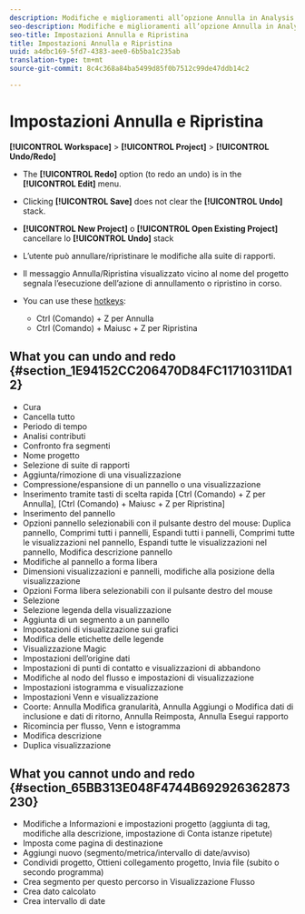 ```yaml
---
description: Modifiche e miglioramenti all’opzione Annulla in Analysis Workspace.
seo-description: Modifiche e miglioramenti all’opzione Annulla in Analysis Workspace.
seo-title: Impostazioni Annulla e Ripristina
title: Impostazioni Annulla e Ripristina
uuid: a4dbc169-5fd7-4383-aee0-6b5ba1c235ab
translation-type: tm+mt
source-git-commit: 8c4c368a84ba5499d85f0b7512c99de47ddb14c2

---
```



# Impostazioni Annulla e Ripristina

**[!UICONTROL Workspace]** &gt; **[!UICONTROL Project]** &gt; **[!UICONTROL Undo/Redo]**

* The **[!UICONTROL Redo]** option (to redo an undo) is in the **[!UICONTROL Edit]** menu.

* Clicking **[!UICONTROL Save]** does not clear the **[!UICONTROL Undo]** stack.

* **[!UICONTROL New Project]** o **[!UICONTROL Open Existing Project]** cancellare lo **[!UICONTROL Undo]** stack

* L’utente può annullare/ripristinare le modifiche alla suite di rapporti.
* Il messaggio Annulla/Ripristina visualizzato vicino al nome del progetto segnala l’esecuzione dell’azione di annullamento o ripristino in corso.
* You can use these [hotkeys](/help/analyze/analysis-workspace/build-workspace-project/fa-shortcut-keys.md):

   * Ctrl (Comando) + Z per Annulla
   * Ctrl (Comando) + Maiusc + Z per Ripristina

## What you can undo and redo {#section_1E94152CC206470D84FC11710311DA12}

* Cura
* Cancella tutto
* Periodo di tempo
* Analisi contributi
* Confronto fra segmenti
* Nome progetto
* Selezione di suite di rapporti
* Aggiunta/rimozione di una visualizzazione
* Compressione/espansione di un pannello o una visualizzazione
* Inserimento tramite tasti di scelta rapida [Ctrl (Comando) + Z per Annulla], [Ctrl (Comando) + Maiusc + Z per Ripristina]
* Inserimento del pannello
* Opzioni pannello selezionabili con il pulsante destro del mouse: Duplica pannello, Comprimi tutti i pannelli, Espandi tutti i pannelli, Comprimi tutte le visualizzazioni nel pannello, Espandi tutte le visualizzazioni nel pannello, Modifica descrizione pannello
* Modifiche al pannello a forma libera
* Dimensioni visualizzazioni e pannelli, modifiche alla posizione della visualizzazione
* Opzioni Forma libera selezionabili con il pulsante destro del mouse
* Selezione
* Selezione legenda della visualizzazione
* Aggiunta di un segmento a un pannello
* Impostazioni di visualizzazione sui grafici
* Modifica delle etichette delle legende
* Visualizzazione Magic
* Impostazioni dell’origine dati
* Impostazioni di punti di contatto e visualizzazioni di abbandono
* Modifiche al nodo del flusso e impostazioni di visualizzazione
* Impostazioni istogramma e visualizzazione
* Impostazioni Venn e visualizzazione
* Coorte: Annulla Modifica granularità, Annulla Aggiungi o Modifica dati di inclusione e dati di ritorno, Annulla Reimposta, Annulla Esegui rapporto
* Ricomincia per flusso, Venn e istogramma
* Modifica descrizione
* Duplica visualizzazione

## What you cannot undo and redo {#section_65BB313E048F4744B692926362873230}

* Modifiche a Informazioni e impostazioni progetto (aggiunta di tag, modifiche alla descrizione, impostazione di Conta istanze ripetute)
* Imposta come pagina di destinazione
* Aggiungi nuovo (segmento/metrica/intervallo di date/avviso)
* Condividi progetto, Ottieni collegamento progetto, Invia file (subito o secondo programma)
* Crea segmento per questo percorso in Visualizzazione Flusso
* Crea dato calcolato
* Crea intervallo di date

